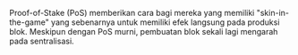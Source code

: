 Proof-of-Stake (PoS) memberikan cara bagi mereka yang memiliki "skin-in-the-game" yang sebenarnya untuk memiliki efek langsung pada produksi blok. Meskipun dengan PoS murni, pembuatan blok sekali lagi mengarah pada sentralisasi.